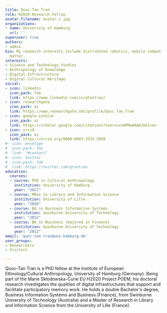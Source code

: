 ```yaml
---
title: Quoc-Tan Tran
role: H2020 Research Fellow
avatar_filename: avatar-1.jpg
organizations:
- name: University of Hamburg
  url: ''
superuser: true
authors:
- admin
bio: My research interests include distributed robotics, mobile computing and programmable
  matter.
interests:
- Science and Technology Studies
- Anthropology of Knowledge
- Digital Infrastructure
- Digital Cultural Heritage
social:
- icon: linkedin
  icon_pack: fab
  link: https://www.linkedin.com/in/qtantran/
- icon: researchgate
  icon_pack: ai
  link: https://www.researchgate.net/profile/Quoc_Tan_Tran
- icon: google-scholar
  icon_pack: ai
  link: https://scholar.google.com/citations?user=Lev6PMwAAAAJ&hl=en
- icon: orcid
  icon_pack: ai
  link: https://orcid.org/0000-0003-3533-5858
#- icon: envelope
#  icon_pack: fas
#  link: "#contact"
#- icon: twitter
#  icon_pack: fab
#  link: https://twitter.com/qtantran
education:
  courses:
  - course: PhD in Cultural Anthropology
    institution: University of Hamburg
    year: "2021"
  - course: MRes in Library and Information Science
    institution: University of Lille
    year: "2016"
  - course: BA in Business Information Systems
    institution: Swinburne University of Technology
    year: "2012"
  - course: BA in Business (majored in Finance)
    institution: Swinburne University of Technology
    year: "2012"
email: 'quoc-tan.tran@uni-hamburg.de'
user_groups:
- Researchers
- Visitors

---
```

Quoc-Tan Tran is a PhD fellow at the Institute of European Ethnology/Cultural Anthropology, University of Hamburg (Germany). Being part of the Marie Skłodowska-Curie EU H2020 Project POEM, his doctoral research investigates the qualities of digital infrastructures that support and facilitate participatory memory work. He holds a double Bachelor's degree, Business Information Systems and Business (Finance), from Swinburne University of Technology (Australia) and a Master of Research in Library and Information Science from the University of Lille (France).